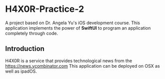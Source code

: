 # H4X0R-Practice-2

A project based on Dr. Angela Yu's iOS development course. This application implements the power of **SwiftUI** to program an application completely through code.

## Introduction

H4X0R is a service that provides technological news from the https://news.ycombinator.com
This application can be deployed on OSX as well as ipadOS.



